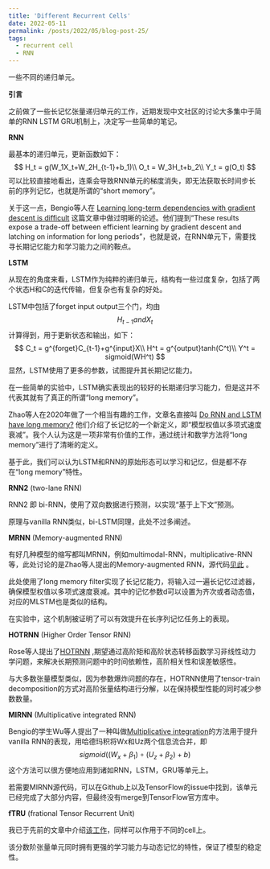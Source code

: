 ```yaml
---
title: 'Different Recurrent Cells'
date: 2022-05-11
permalink: /posts/2022/05/blog-post-25/
tags:
  - recurrent cell
  - RNN
---
```


一些不同的递归单元。



**引言**

之前做了一些长记忆张量递归单元的工作，近期发现中文社区的讨论大多集中于简单的RNN LSTM GRU机制上，决定写一些简单的笔记。



**RNN**

最基本的递归单元，更新函数如下：
$$
H_t = g(W_1X_t+W_2H_{t-1}+b_1)\\
O_t = W_3H_t+b_2\\
Y_t = g(O_t)
$$
可以比较直接地看出，连乘会导致RNN单元的梯度消失，即无法获取长时间步长前的序列记忆，也就是所谓的“short memory”。

关于这一点，Bengio等人在 [Learning long-term dependencies with gradient descent is difficult](https://ieeexplore.ieee.org/abstract/document/279181) 这篇文章中做过明晰的论述。他们提到“These results expose a trade-off between efficient learning by gradient descent and latching on information for long periods”，也就是说，在RNN单元下，需要找寻长期记忆能力和学习能力之间的鞍点。



**LSTM**

从现在的角度来看，LSTM作为纯粹的递归单元，结构有一些过度复杂，包括了两个状态H和C的迭代传输，但复杂也有复杂的好处。

LSTM中包括了forget input output三个门，均由
$$
H_{t-1} and X_t
$$
计算得到，用于更新状态和输出，如下：
$$
C_t = g^{forget}C_{t-1}+g^{input}X\\
H^t = g^{output}tanh(C^t)\\
Y^t = sigmoid(WH^t)
$$
显然，LSTM使用了更多的参数，试图提升其长期记忆能力。

在一些简单的实验中，LSTM确实表现出的较好的长期递归学习能力，但是这并不代表其就有了真正的所谓“long memory”。

Zhao等人在2020年做了一个相当有趣的工作，文章名直接叫 [Do RNN and LSTM have long memory?](https://proceedings.mlr.press/v119/zhao20c.html) 他们介绍了长记忆的一个新定义，即“模型权值以多项式速度衰减”。我个人认为这是一项非常有价值的工作，通过统计和数学方法将“long memory”进行了清晰的定义。

基于此，我们可以认为LSTM和RNN的原始形态可以学习和记忆，但是都不存在“long memory”特性。



**RNN2** (two-lane RNN)

RNN2 即 bi-RNN，使用了双向数据进行预测，以实现“基于上下文”预测。

原理与vanilla RNN类似，bi-LSTM同理，此处不过多阐述。



**MRNN** (Memory-augmented RNN)

有好几种模型的缩写都叫MRNN，例如multimodal-RNN，multiplicative-RNN等，此处讨论的是Zhao等人提出的Memory-augmented RNN，源代码[见此](https://github.com/huawei-noah/noah-research/tree/master/mRNN-mLSTM) 。

此处使用了long memory filter实现了长记忆能力，将输入过一遍长记忆过滤器，确保模型权值以多项式速度衰减。其中的记忆参数d可以设置为齐次或者动态值，对应的MLSTM也是类似的结构。

在实验中，这个机制被证明了可以有效提升在长序列记忆任务上的表现。



**HOTRNN** (Higher Order Tensor RNN)

Rose等人提出了[HOTRNN](https://arxiv.org/abs/1711.00073) ,期望通过高阶矩和高阶状态转移函数学习非线性动力学问题，来解决长期预测问题中的时间依赖性，高阶相关性和误差敏感性。

与大多数张量模型类似，因为参数爆炸问题的存在，HOTRNN使用了tensor-train decomposition的方式对高阶张量结构进行分解，以在保持模型性能的同时减少参数数量。



**MIRNN** (Multiplicative integrated RNN)

Bengio的学生Wu等人提出了一种叫做[Multiplicative integration](https://proceedings.neurips.cc/paper/2016/hash/f69e505b08403ad2298b9f262659929a-Abstract.html)的方法用于提升vanilla RNN的表现，用哈德玛积将Wx和Uz两个信息流合并，即
$$
sigmoid((W_x+β_1){\circ}(U_z+β_2)+b)
$$
这个方法可以很方便地应用到诸如RNN，LSTM，GRU等单元上。

若需要MIRNN源代码，可以在Github上以及TensorFlow的issue中找到，该单元已经完成了大部分内容，但最终没有merge到TensorFlow官方库中。



**fTRU** (frational Tensor Recurrent Unit)

我已于先前的文章中介绍[该工作](https://proceedings.mlr.press/v130/qiu21a.html)，同样可以作用于不同的cell上。

该分数阶张量单元同时拥有更强的学习能力与动态记忆的特性，保证了模型的稳定性。

